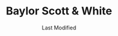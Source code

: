 ---
layout: location-page
date: Last Modified
description: "Local COVID-19 testing is available at Baylor Scott & White in Round Rock, Texas, USA."
permalink: "locations/texas/round-rock/baylor-scott-and-white-1/"
tags:
  - locations
  - texas
title: Baylor Scott & White
uniqueName: baylor-scott-and-white-1
state: Texas
stateAbbr: TX
hood: "Round Rock"
address: "425 University Blvd"
city: "Round Rock"
zip: "78665"
zipsNearby: "76831 77836 77838 77852 77853 77857 73301 73344 78701 78702 78703 78704 78705 78708 78709 78710 78711 78712 78713 78714 78715 78716 78717 78718 78719 78720 78721 78722 78723 78724 78725 78726 78727 78728 78729 78730 78731 78732 78733 78734 78735 78736 78737 78738 78739 78741 78742 78744 78745 78746 78747 78748 78749 78750 78751 78752 78753 78754 78755 78756 78757 78758 78759 78760 78761 78762 78763 78764 78765 78766 78767 78768 78769 78772 78773 78774 78778 78779 78780 78781 78783 78785 78789 78799 76511 78602 76513 78605 78606 78607 78608 76630 78609 76518 78610 76519 78611 76520 78612 78613 78630 76632 76522 78615 78616 76523 78617 78619 78620 76524 78621 78622 78623 76526 76527 78626 78627 78628 78633 78942 76530 78632 76533 76534 78634 78635 76537 78636 76539 76540 76541 76542 76543 76544 76547 76548 76549 78639 78640 76550 78641 78645 78646 78946 78947 78642 78948 76554 78644 76656 78648 78650 78651 78652 78653 78654 78657 78655 78656 76556 76557 76558 78949 78133 76559 76561 78659 76564 78660 78691 78952 78661 78662 76567 76569 78953 76570 78663 78664 78665 78680 78681 78682 78683 76571 78666 78667 76573 78957 78669 78670 76574 76501 76502 76503 76504 76505 76508 76577 76578 78672 76579 78673 78960 78674 78963 78676 78786 78788 78798 76545 76546" 
mapUrl: "http://maps.apple.com/?q=Baylor+Scott+and+White&address=425+University+Blvd,Round+Rock,Texas,78665"
locationType: Drive-thru
phone: "512-509-0200"
website: "https://www.bswhealth.com/locations/round-rock-425-university-clinic/"
onlineBooking: undefined
closed: undefined
closedUpdate: April 18th, 2020
notes: "By appointment only. Requires phone screen. Privately owned."
days: Weekdays
hours: 8AM-5PM
ctaMessage: Learn more
ctaUrl: "https://www.bswhealth.com/locations/round-rock-425-university-clinic/"
---